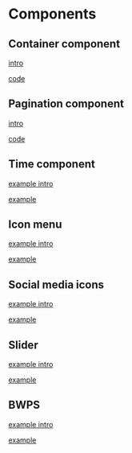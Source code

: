 # Components
<!-- panels:start -->


<!-- div:title-panel -->
## Container component
<!-- div:left-panel -->
[intro](containers/intro.md ':include :type=md')
<!-- div:right-panel -->
[code](containers/code.md ':include :type=md')


<!-- div:title-panel -->
## Pagination component
<!-- div:left-panel -->
[intro](pagination/intro.md ':include :type=md')
<!-- div:right-panel -->
[code](pagination/code.md ':include :type=md')


<!-- div:title-panel -->
## Time component
<!-- div:left-panel -->
[example intro](time/intro.md ':include :type=md')
<!-- div:right-panel -->
[example](time/code.md ':include :type=md')

<!-- div:title-panel -->
## Icon menu
<!-- div:left-panel -->
[example intro](icon-menu/intro.md ':include :type=md')
<!-- div:right-panel -->
[example](icon-menu/code.md ':include :type=md')

<!-- div:title-panel -->
## Social media icons
<!-- div:left-panel -->
[example intro](some/intro.md ':include :type=md')
<!-- div:right-panel -->
[example](some/code.md ':include :type=md')

<!-- div:title-panel -->
## Slider
<!-- div:left-panel -->
[example intro](slider/intro.md ':include :type=md')
<!-- div:right-panel -->
[example](slider/code.md ':include :type=md')

<!-- div:title-panel -->
## BWPS
<!-- div:left-panel -->
[example intro](bwps/intro.md ':include :type=md')
<!-- div:right-panel -->
[example](bwps/code.md ':include :type=md')

<!-- panels:end -->

